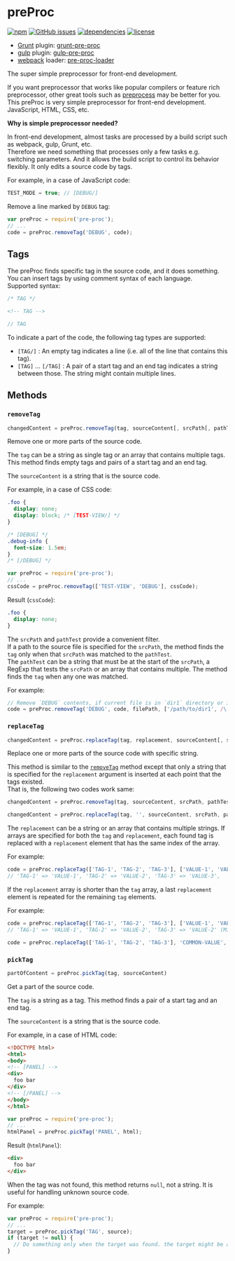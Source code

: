 # preProc

[![npm](https://img.shields.io/npm/v/pre-proc.svg)](https://www.npmjs.com/package/pre-proc) [![GitHub issues](https://img.shields.io/github/issues/anseki/pre-proc.svg)](https://github.com/anseki/pre-proc/issues) [![dependencies](https://img.shields.io/badge/dependencies-No%20dependency-brightgreen.svg)](package.json) [![license](https://img.shields.io/badge/license-MIT-blue.svg)](LICENSE-MIT)

* [Grunt](http://gruntjs.com/) plugin: [grunt-pre-proc](https://github.com/anseki/grunt-pre-proc)
* [gulp](http://gulpjs.com/) plugin: [gulp-pre-proc](https://github.com/anseki/gulp-pre-proc)
* [webpack](https://webpack.js.org/) loader: [pre-proc-loader](https://github.com/anseki/pre-proc-loader)

The super simple preprocessor for front-end development.

If you want preprocessor that works like popular compilers or feature rich preprocessor, other great tools such as [preprocess](https://github.com/jsoverson/preprocess) may be better for you.  
This preProc is very simple preprocessor for front-end development. JavaScript, HTML, CSS, etc.

**Why is simple preprocessor needed?**

In front-end development, almost tasks are processed by a build script such as webpack, gulp, Grunt, etc.  
Therefore we need something that processes only a few tasks e.g. switching parameters. And it allows the build script to control its behavior flexibly. It only edits a source code by tags.

For example, in a case of JavaScript code:

```js
TEST_MODE = true; // [DEBUG/]
```

Remove a line marked by `DEBUG` tag:

```js
var preProc = require('pre-proc');
// ...
code = preProc.removeTag('DEBUG', code);
```

## Tags

The preProc finds specific tag in the source code, and it does something.  
You can insert tags by using comment syntax of each language.  
Supported syntax:

```js
/* TAG */
```

```html
<!-- TAG -->
```

```js
// TAG
```

To indicate a part of the code, the following tag types are supported:

- `[TAG/]` : An empty tag indicates a line (i.e. all of the line that contains this tag).
- `[TAG]` ... `[/TAG]` : A pair of a start tag and an end tag indicates a string between those. The string might contain multiple lines.

## Methods

### `removeTag`

```js
changedContent = preProc.removeTag(tag, sourceContent[, srcPath[, pathTest]])
```

Remove one or more parts of the source code.

The `tag` can be a string as single tag or an array that contains multiple tags. This method finds empty tags and pairs of a start tag and an end tag.

The `sourceContent` is a string that is the source code.

For example, in a case of CSS code:

```css
.foo {
  display: none;
  display: block; /* [TEST-VIEW/] */
}

/* [DEBUG] */
.debug-info {
  font-size: 1.5em;
}
/* [/DEBUG] */
```

```js
var preProc = require('pre-proc');
// ...
cssCode = preProc.removeTag(['TEST-VIEW', 'DEBUG'], cssCode);
```

Result (`cssCode`):

```css
.foo {
  display: none;
}
```

The `srcPath` and `pathTest` provide a convenient filter.  
If a path to the source file is specified for the `srcPath`, the method finds the `tag` only when that `srcPath` was matched to the `pathTest`.  
The `pathTest` can be a string that must be at the start of the `srcPath`, a RegExp that tests the `srcPath` or an array that contains multiple. The method finds the `tag` when any one was matched.

For example:

```js
// Remove `DEBUG` contents, if current file is in `dir1` directory or it is JS file.
code = preProc.removeTag('DEBUG', code, filePath, ['/path/to/dir1', /\.js$/]);
```

### `replaceTag`

```js
changedContent = preProc.replaceTag(tag, replacement, sourceContent[, srcPath[, pathTest]])
```

Replace one or more parts of the source code with specific string.

This method is similar to the [`removeTag`](#removetag) method except that only a string that is specified for the `replacement` argument is inserted at each point that the tags existed.  
That is, the following two codes work same:

```js
changedContent = preProc.removeTag(tag, sourceContent, srcPath, pathTest);
```

```js
changedContent = preProc.replaceTag(tag, '', sourceContent, srcPath, pathTest);
```

The `replacement` can be a string or an array that contains multiple strings. If arrays are specified for both the `tag` and `replacement`, each found tag is replaced with a `replacement` element that has the same index of the array.

For example:

```js
code = preProc.replaceTag(['TAG-1', 'TAG-2', 'TAG-3'], ['VALUE-1', 'VALUE-2', 'VALUE-3'], code);
// 'TAG-1' => 'VALUE-1', 'TAG-2' => 'VALUE-2', 'TAG-3' => 'VALUE-3',
```

If the `replacement` array is shorter than the `tag` array, a last `replacement` element is repeated for the remaining `tag` elements.

For example:

```js
code = preProc.replaceTag(['TAG-1', 'TAG-2', 'TAG-3'], ['VALUE-1', 'VALUE-2'], code);
// 'TAG-1' => 'VALUE-1', 'TAG-2' => 'VALUE-2', 'TAG-3' => 'VALUE-2' (Missing `replacement[2]`),
```

```js
code = preProc.replaceTag(['TAG-1', 'TAG-2', 'TAG-3'], 'COMMON-VALUE', code);
```

### `pickTag`

```js
partOfContent = preProc.pickTag(tag, sourceContent)
```

Get a part of the source code.

The `tag` is a string as a tag. This method finds a pair of a start tag and an end tag.

The `sourceContent` is a string that is the source code.

For example, in a case of HTML code:

```html
<!DOCTYPE html>
<html>
<body>
<!-- [PANEL] -->
<div>
  foo bar
</div>
<!-- [/PANEL] -->
</body>
</html>
```

```js
var preProc = require('pre-proc');
// ...
htmlPanel = preProc.pickTag('PANEL', html);
```

Result (`htmlPanel`):

```html
<div>
  foo bar
</div>
```

When the tag was not found, this method returns `null`, not a string. It is useful for handling unknown source code.

For example:

```js
var preProc = require('pre-proc');
// ...
target = preProc.pickTag('TAG', source);
if (target != null) {
  // Do something only when the target was found. the target might be an empty string.
}
```

